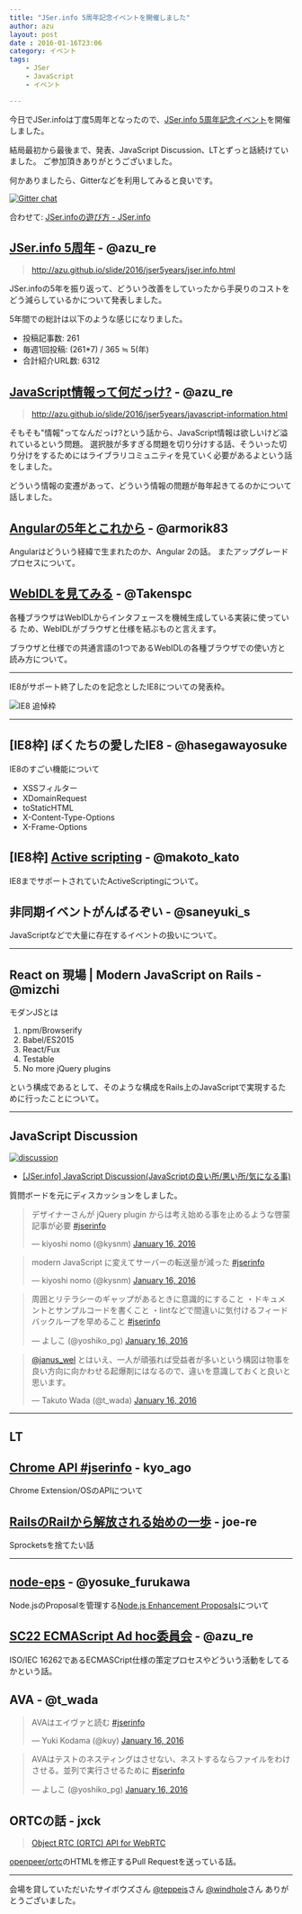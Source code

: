 ```yaml
---
title: "JSer.info 5周年記念イベントを開催しました"
author: azu
layout: post
date : 2016-01-16T23:06
category: イベント
tags:
    - JSer
    - JavaScript
    - イベント

---
```


今日でJSer.infoは丁度5周年となったので、[JSer.info 5周年記念イベント](http://jser.connpass.com/event/24202/ "JSer.info 5周年記念イベント")を開催しました。

結局最初から最後まで、発表、JavaScript Discussion、LTとずっと話続けていました。
ご参加頂きありがとうございました。

何かありましたら、Gitterなどを利用してみると良いです。

[![Gitter chat](https://badges.gitter.im/jser/jser.info.png)](https://gitter.im/jser/jser.info)

合わせて: [JSer.infoの遊び方 - JSer.info](http://jser.info/2016/01/15/how-to-play-jser-info/ "JSer.infoの遊び方 - JSer.info")

## [JSer.info 5周年](http://azu.github.io/slide/2016/jser5years/jser.info.html "JSer.info 5周年") - @azu_re
> http://azu.github.io/slide/2016/jser5years/jser.info.html

JSer.infoの5年を振り返って、どういう改善をしていったから手戻りのコストをどう減らしているかについて発表しました。

5年間での総計は以下のような感じになりました。

- 投稿記事数: 261
- 毎週1回投稿: (261*7) / 365 ≒ 5(年)
- 合計紹介URL数: 6312


## [JavaScript情報って何だっけ?](http://azu.github.io/slide/2016/jser5years/javascript-information.html) - @azu_re

> http://azu.github.io/slide/2016/jser5years/javascript-information.html

そもそも"情報"ってなんだっけ?という話から、JavaScript情報は欲しいけど溢れているという問題。
選択肢が多すぎる問題を切り分けする話、そういった切り分けをするためにはライブラリコミュニティを見ていく必要があるよという話をしました。

どういう情報の変遷があって、どういう情報の問題が毎年起きてるのかについて話しました。

## [Angularの5年とこれから](https://speakerdeck.com/armorik83/angularfalse5nian-tokorekara "Angularの5年とこれから") - @armorik83

Angularはどういう経緯で生まれたのか、Angular 2の話。
またアップグレードプロセスについて。

## [WebIDLを見てみる](http://www.slideshare.net/takenspc/webidl "WebIDLを見てみる") - @Takenspc

各種ブラウザはWebIDLからインタフェースを機械生成している実装に使っている
ため、WebIDLがブラウザと仕様を結ぶものと言えます。

ブラウザと仕様での共通言語の1つであるWebIDLの各種ブラウザでの使い方と読み方について。

-----

IE8がサポート終了したのを記念としたIE8についての発表枠。

![[IE8 追悼枠](http://azu.github.io/slide/2016/jser5years/ie-memory.html "IE8 追悼枠")](https://monosnap.com/file/Pq3FCjpGfeyOxIqxEgLW11zhIMSuRf.png)

-----

## [IE8枠] ぼくたちの愛したIE8 - @hasegawayosuke

IE8のすごい機能について

- XSSフィルター
- XDomainRequest
- toStaticHTML
- X-Content-Type-Options
- X-Frame-Options


## [IE8枠] [Active scripting](http://www.slideshare.net/djraven/active-scripting "Active scripting") - @makoto_kato

IE8までサポートされていたActiveScriptingについて。

## 非同期イベントがんばるぞい - @saneyuki_s

JavaScriptなどで大量に存在するイベントの扱いについて。

----

## React on 現場 | Modern JavaScript on Rails - @mizchi

モダンJSとは

1. npm/Browserify
2. Babel/ES2015
3. React/Fux
4. Testable
5. No more jQuery plugins

という構成であるとして、そのような構成をRails上のJavaScriptで実現するために行ったことについて。

------

## JavaScript Discussion

[![discussion](https://monosnap.com/file/z2VC0MmCQKox5DjQXlvOpNaYQjVhum.png)](https://app.sli.do/event/0egbwyxz/ask)

- [[JSer.info] JavaScript Discussion(JavaScriptの良い所/悪い所/気になる事)](https://app.sli.do/event/0egbwyxz/ask "[JSer.info] JavaScript Discussion(JavaScriptの良い所/悪い所/気になる事)")

質問ボードを元にディスカッションをしました。


<blockquote class="twitter-tweet" lang="en"><p lang="ja" dir="ltr">デザイナーさんが jQuery plugin からは考え始める事を止めるような啓蒙記事が必要 <a href="https://twitter.com/hashtag/jserinfo?src=hash">#jserinfo</a></p>&mdash; kiyoshi nomo (@kysnm) <a href="https://twitter.com/kysnm/status/688287523458568192">January 16, 2016</a></blockquote>
<script async src="//platform.twitter.com/widgets.js" charset="utf-8"></script>

<blockquote class="twitter-tweet" lang="en"><p lang="ja" dir="ltr">modern JavaScript に変えてサーバーの転送量が減った <a href="https://twitter.com/hashtag/jserinfo?src=hash">#jserinfo</a></p>&mdash; kiyoshi nomo (@kysnm) <a href="https://twitter.com/kysnm/status/688287820717281280">January 16, 2016</a></blockquote>
<script async src="//platform.twitter.com/widgets.js" charset="utf-8"></script>

<blockquote class="twitter-tweet" lang="en"><p lang="ja" dir="ltr">周囲とリテラシーのギャップがあるときに意識的にすること&#10;・ドキュメントとサンプルコードを書くこと&#10;・lintなどで間違いに気付けるフィードバックループを早めること&#10;<a href="https://twitter.com/hashtag/jserinfo?src=hash">#jserinfo</a></p>&mdash; よしこ (@yoshiko_pg) <a href="https://twitter.com/yoshiko_pg/status/688293655992381440">January 16, 2016</a></blockquote>
<script async src="//platform.twitter.com/widgets.js" charset="utf-8"></script>

<blockquote class="twitter-tweet" lang="en"><p lang="ja" dir="ltr"><a href="https://twitter.com/janus_wel">@janus_wel</a> とはいえ、一人が頑張れば受益者が多いという構図は物事を良い方向に向かわせる起爆剤にはなるので、違いを意識しておくと良いと思います。</p>&mdash; Takuto Wada (@t_wada) <a href="https://twitter.com/t_wada/status/688303653300486144">January 16, 2016</a></blockquote>
<script async src="//platform.twitter.com/widgets.js" charset="utf-8"></script>

----

## LT


## [Chrome API #jserinfo](http://0-9.sakura.ne.jp/pub/lt/JSerInfo20160116/start.html "Chrome API #jserinfo") - kyo_ago

Chrome Extension/OSのAPIについて

## [RailsのRailから解放される始めの一歩](http://www.slideshare.net/masatonoguchi169/railsrails-57123076 "RailsのRailから解放される始めの一歩") - joe-re

Sprocketsを捨てたい話

----

## [node-eps](https://speakerdeck.com/yosuke_furukawa/nodeeps "nodeeps // Speaker Deck") - @yosuke_furukawa


Node.jsのProposalを管理する[Node.js Enhancement Proposals](https://github.com/nodejs/node-eps "Node.js Enhancement Proposals")について

## [SC22 ECMAScript Ad hoc委員会](http://azu.github.io/slide/2016/jser5years/sc22-ecmascript-ahodc.html "SC22 ECMAScript Ad hoc委員会") - @azu_re

ISO/IEC 16262であるECMASCript仕様の策定プロセスやどういう活動をしてるかという話。

## AVA - @t_wada

<blockquote class="twitter-tweet" lang="en"><p lang="ja" dir="ltr">AVAはエイヴァと読む <a href="https://twitter.com/hashtag/jserinfo?src=hash">#jserinfo</a></p>&mdash; Yuki Kodama (@kuy) <a href="https://twitter.com/kuy/status/688314832416718849">January 16, 2016</a></blockquote>
<script async src="//platform.twitter.com/widgets.js" charset="utf-8"></script>

<blockquote class="twitter-tweet" lang="en"><p lang="ja" dir="ltr">AVAはテストのネスティングはさせない、ネストするならファイルをわけさせる。並列で実行させるために <a href="https://twitter.com/hashtag/jserinfo?src=hash">#jserinfo</a></p>&mdash; よしこ (@yoshiko_pg) <a href="https://twitter.com/yoshiko_pg/status/688317833990688773">January 16, 2016</a></blockquote>
<script async src="//platform.twitter.com/widgets.js" charset="utf-8"></script>

## ORTCの話 - jxck

> [Object RTC (ORTC) API for WebRTC](http://openpeer.github.io/ortc/ "Object RTC (ORTC) API for WebRTC")

[openpeer/ortc](https://github.com/openpeer/ortc "openpeer/ortc")のHTMLを修正するPull Requestを送っている話。


-----

会場を貸していただいたサイボウズさん [@teppeis](https://twitter.com/teppeis "@teppeis")さん  [@windhole](https://twitter.com/windhole "@windhole")さん
ありがとうございました。
